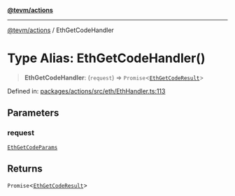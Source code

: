 [**@tevm/actions**](../README.md)

***

[@tevm/actions](../globals.md) / EthGetCodeHandler

# Type Alias: EthGetCodeHandler()

> **EthGetCodeHandler**: (`request`) => `Promise`\<[`EthGetCodeResult`](EthGetCodeResult.md)\>

Defined in: [packages/actions/src/eth/EthHandler.ts:113](https://github.com/evmts/tevm-monorepo/blob/main/packages/actions/src/eth/EthHandler.ts#L113)

## Parameters

### request

[`EthGetCodeParams`](EthGetCodeParams.md)

## Returns

`Promise`\<[`EthGetCodeResult`](EthGetCodeResult.md)\>
